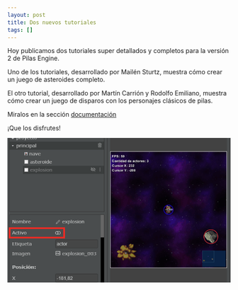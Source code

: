 ```yaml
---
layout: post
title: Dos nuevos tutoriales
tags: []
---
```



Hoy publicamos dos tutoriales super detallados y completos
para la versión 2 de Pilas Engine.

Uno de los tutoriales, desarrollado por Mailén Sturtz, muestra
cómo crear un juego de asteroides completo.

El otro tutorial, desarrollado por Martín Carrión y Rodolfo Emiliano,
muestra cómo crear un juego de disparos con los personajes clásicos
de pilas.

Miralos en la sección [documentación](/documentacion)

¡Que los disfrutes!

![](/assets/noticias/nuevos-tutoriales.png)
